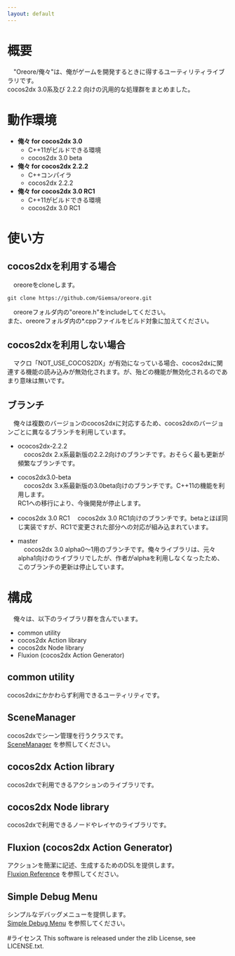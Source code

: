 ```yaml
---
layout: default
---
```

# 概要
　"Oreore/俺々"は、俺がゲームを開発するときに得するユーティリティライブラリです。  
cocos2dx 3.0系及び 2.2.2 向けの汎用的な処理群をまとめました。

# 動作環境
* **俺々 for cocos2dx 3.0**
	* C++11がビルドできる環境
	* cocos2dx 3.0 beta
* **俺々 for cocos2dx 2.2.2**
	* C++コンパイラ
	* cocos2dx 2.2.2
* **俺々 for cocos2dx 3.0 RC1**
	* C++11がビルドできる環境
	* cocos2dx 3.0 RC1

# 使い方

## cocos2dxを利用する場合
　oreoreをcloneします。

	git clone https://github.com/Giemsa/oreore.git

　oreoreフォルダ内の"oreore.h"をincludeしてください。  
また、oreoreフォルダ内の*.cppファイルをビルド対象に加えてください。

## cocos2dxを利用しない場合
　マクロ「NOT_USE_COCOS2DX」が有効になっている場合、cocos2dxに関連する機能の読み込みが無効化されます。が、殆どの機能が無効化されるのであまり意味は無いです。

## ブランチ
　俺々は複数のバージョンのcocos2dxに対応するため、cocos2dxのバージョンごとに異なるブランチを利用しています。

* ococos2dx-2.2.2  
	　cocos2dx 2.x系最新版の2.2.2向けのブランチです。おそらく最も更新が頻繁なブランチです。

* cocos2dx3.0-beta  
	　cocos2dx 3.x系最新版の3.0beta向けのブランチです。C++11の機能を利用します。  
	RC1への移行により、今後開発が停止します。

* cocos2dx 3.0 RC1
	　cocos2dx 3.0 RC1向けのブランチです。betaとほぼ同じ実装ですが、RC1で変更された部分への対応が組み込まれています。

* master  
	　cocos2dx 3.0 alpha0〜1用のブランチです。俺々ライブラリは、元々alpha1向けのライブラリでしたが、作者がalphaを利用しなくなったため、このブランチの更新は停止しています。

# 構成
　俺々は、以下のライブラリ群を含んでいます。

* common utility
* cocos2dx Action library
* cocos2dx Node library
* Fluxion (cocos2dx Action Generator)

## common utility
cocos2dxにかかわらず利用できるユーティリティです。

## SceneManager
cocos2dxでシーン管理を行うクラスです。  
[SceneManager](./scenemanager.html) を参照してください。

## cocos2dx Action library
cocos2dxで利用できるアクションのライブラリです。

## cocos2dx Node library
cocos2dxで利用できるノードやレイヤのライブラリです。

## Fluxion (cocos2dx Action Generator)
アクションを簡潔に記述、生成するためのDSLを提供します。  
[Fluxion Reference](./fluxion.html) を参照してください。

## Simple Debug Menu
シンプルなデバッグメニューを提供します。  
[Simple Debug Menu](./sdm.html) を参照してください。

#ライセンス
This software is released under the zlib License, see LICENSE.txt.